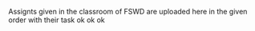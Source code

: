 Assignts given in the classroom of FSWD are uploaded here in the given order with their task
ok ok ok
